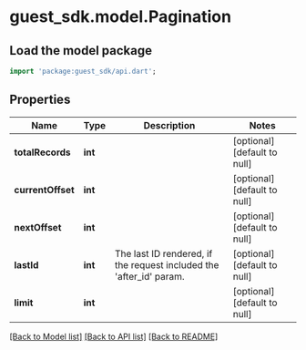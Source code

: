 # guest_sdk.model.Pagination

## Load the model package
```dart
import 'package:guest_sdk/api.dart';
```

## Properties
Name | Type | Description | Notes
------------ | ------------- | ------------- | -------------
**totalRecords** | **int** |  | [optional] [default to null]
**currentOffset** | **int** |  | [optional] [default to null]
**nextOffset** | **int** |  | [optional] [default to null]
**lastId** | **int** | The last ID rendered, if the request included the &#39;after_id&#39; param. | [optional] [default to null]
**limit** | **int** |  | [optional] [default to null]

[[Back to Model list]](../README.md#documentation-for-models) [[Back to API list]](../README.md#documentation-for-api-endpoints) [[Back to README]](../README.md)


